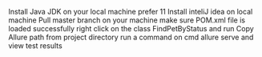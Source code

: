 Install Java JDK on your local machine prefer 11 
Install inteliJ idea on local machine 
Pull master branch on your machine 
make sure POM.xml file is loaded successfully 
right click on the class FindPetByStatus and run 
Copy Allure path from project directory 
run a command on cmd allure serve <Path> and view test results
